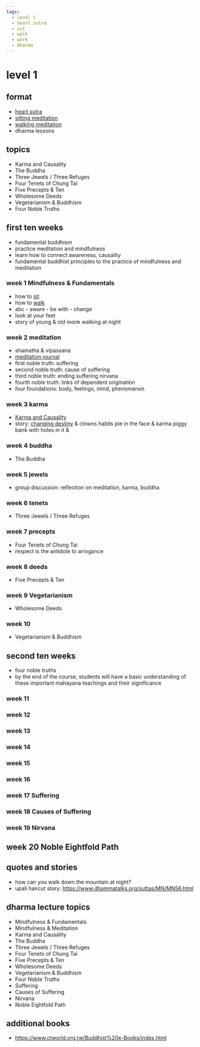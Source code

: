 ```yaml
---
tags:
  - level 1 
  - heart sutra
  - sit
  - walk
  - work 
  - dharma
---
```

# level 1

## format

- [heart sutra](heart_sutra.md)
- [sitting meditation](breath.md)
- [walking meditation](walking.md)
- dharma lessons

## topics

- Karma and Causality
- The Buddha
- Three Jewels / Three Refuges
- Four Tenets of Chung Tai
- Five Precepts & Ten
- Wholesome Deeds
- Vegetarianism & Buddhism
- Four Noble Truths

## first ten weeks

- fundamental buddhism
- practice meditation and mindfulness
- learn how to connect awareness, causality
- fundamental buddhist principles to the practice of mindfulness and meditation

### week 1 Mindfulness & Fundamentals

- how to [sit](sitting.md)
- how to [walk](walking.md)
- abc - aware - be with - change
- look at your feet
- story of young & old monk walking at night

### week 2 meditation

- shamatha & vipassana
- [meditation journal](record.md)
- first noble truth: suffering
- second noble truth: cause of suffering
- third noble truth: ending suffering nirvana
- fourth noble truth: links of dependent origination
- four foundations: body, feelings, mind, phenomenon

### week 3 karma

- [Karma and Causality](karma.md)
- story: [changing destiny](karma.md) & clowns habits pie in the face & karma piggy bank with holes in it &

### week 4 buddha

- The Buddha

### week 5 jewels

- group discussion: reflection on meditation, karma, buddha

### week 6 tenets

- Three Jewels / Three Refuges

### week 7 precepts

- Four Tenets of Chung Tai
- respect is the antidote to arrogance

### week 8 deeds

- Five Precepts & Ten

### week 9 Vegetarianism

- Wholesome Deeds

### week 10

- Vegetarianism & Buddhism

## second ten weeks

- four noble truths
- by the end of the course, students will have a basic understanding of these important mahayana teachings and their significance

### week 11

### week 12

### week 13

### week 14

### week 15

### week 16

### week 17 Suffering

### week 18 Causes of Suffering

### week 19 Nirvana

## week 20 Noble Eightfold Path

## quotes and stories

- how can you walk down the mountain at night?
- upali haircut story: <https://www.dhammatalks.org/suttas/MN/MN56.html>

## dharma lecture topics

- Mindfulness & Fundamentals
- Mindfulness & Meditation
- Karma and Causality
- The Buddha
- Three Jewels / Three Refuges
- Four Tenets of Chung Tai
- Five Precepts & Ten
- Wholesome Deeds
- Vegetarianism & Buddhism
- Four Noble Truths
- Suffering
- Causes of Suffering
- Nirvana
- Noble Eightfold Path

## additional books

- <https://www.ctworld.org.tw/Buddhist%20e-Books/index.html>
